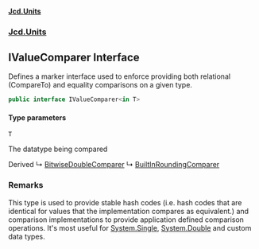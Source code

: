 #### [Jcd.Units](index.md 'index')

### [Jcd.Units](Jcd.Units.md 'Jcd.Units')

## IValueComparer<T> Interface

Defines a marker interface used to enforce providing both relational (CompareTo) and equality comparisons on a given
type.

```csharp
public interface IValueComparer<in T>
```

#### Type parameters

<a name='Jcd.Units.IValueComparer_T_.T'></a>

`T`

The datatype being compared

Derived
&#8627; [BitwiseDoubleComparer](BitwiseDoubleComparer.md 'Jcd.Units.DoubleComparison.BitwiseDoubleComparer')
&#8627; [BuiltInRoundingComparer](BuiltInRoundingComparer.md 'Jcd.Units.DoubleComparison.BuiltInRoundingComparer')

### Remarks

This type is used to provide stable hash codes (i.e. hash codes that are identical for values
that the implementation compares as equivalent.) and comparison implementations to provide
application defined comparison operations. It's most useful for [System.Single](https://docs.microsoft.com/en-us/dotnet/api/System.Single 'System.Single'), [System.Double](https://docs.microsoft.com/en-us/dotnet/api/System.Double 'System.Double') and
custom data types.